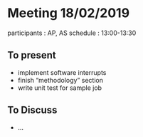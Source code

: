 # Meeting 18/02/2019

participants : AP, AS
schedule : 13:00-13:30

## To present

- implement software interrupts
- finish “methodology” section
- write unit test for sample job

## To Discuss

- …